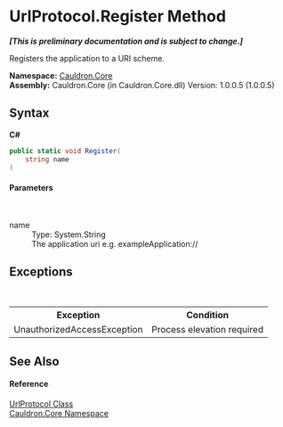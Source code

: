 # UrlProtocol.Register Method 
 _**\[This is preliminary documentation and is subject to change.\]**_

Registers the application to a URI scheme.

**Namespace:**&nbsp;<a href="N_Cauldron_Core">Cauldron.Core</a><br />**Assembly:**&nbsp;Cauldron.Core (in Cauldron.Core.dll) Version: 1.0.0.5 (1.0.0.5)

## Syntax

**C#**<br />
``` C#
public static void Register(
	string name
)
```


#### Parameters
&nbsp;<dl><dt>name</dt><dd>Type: System.String<br />The application uri e.g. exampleApplication://</dd></dl>

## Exceptions
&nbsp;<table><tr><th>Exception</th><th>Condition</th></tr><tr><td>UnauthorizedAccessException</td><td>Process elevation required</td></tr></table>

## See Also


#### Reference
<a href="T_Cauldron_Core_UrlProtocol">UrlProtocol Class</a><br /><a href="N_Cauldron_Core">Cauldron.Core Namespace</a><br />